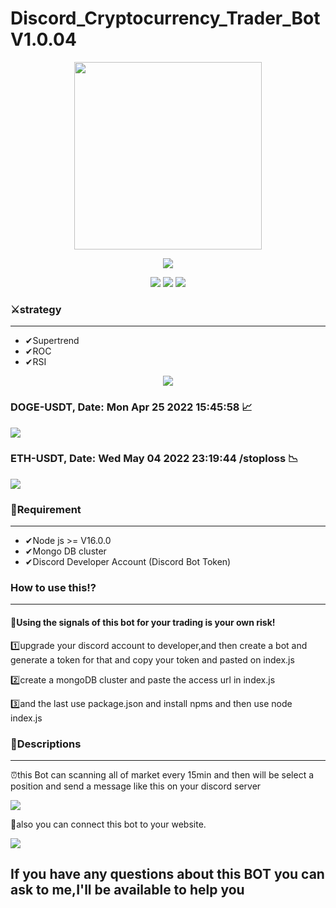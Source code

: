 # Discord_Cryptocurrency_Trader_Bot V1.0.04
<p align="center"> 
  <img src="https://iili.io/XSA0gt.md.png" width='300px'/>
</p>
<p align="center">
  <img src="https://dcbadge.vercel.app/api/shield/509271102653202433"/>
</p>

<p align="center">
  <img src="https://img.shields.io/badge/Node.js-43853D?style=for-the-badge&logo=node.js&logoColor=white"/>
  <img src="https://img.shields.io/badge/Version-1.0.04-red"/>
  <img src='https://img.shields.io/badge/Discord-7289DA?style=for-the-badge&logo=discord&logoColor=white'/>
</p>
<h3>⚔strategy</h3><hr />
<ul>
  <li>✔Supertrend</li>
  <li>✔ROC</li>
  <li>✔RSI</li>
</ul>
<p align="center">
  <img src='https://iili.io/XCnBBR.png'/>
  <h3>DOGE-USDT, Date: Mon Apr 25 2022 15:45:58 📈</h3>
  <img src='https://iili.io/XColoJ.png'/>
  <h3>ETH-USDT, Date: Wed May 04 2022 23:19:44 /stoploss 📉</h3>
  <img src='https://i.postimg.cc/3x351d0N/Capturethe.png'/>
</p>
<h3>📓Requirement</h3><hr />
<ul>
  <li>✔Node js >= V16.0.0</li>
  <li>✔Mongo DB cluster</li>
  <li>✔Discord Developer Account (Discord Bot Token)</li>
</ul>
<h3>How to use this⁉</h3><hr />
<h4>🔴Using the signals of this bot for your trading is your own risk!</h4>
<p>1️⃣upgrade your discord account to developer,and then create a bot and generate a token for that and copy your token and pasted on index.js</p>
<p>2️⃣create a mongoDB cluster and paste the access url in index.js</p>
<p>3️⃣and the last use package.json and install npms and then use node index.js</p>
<h3>📜Descriptions</h3><hr />
<p>⏰this Bot can scanning all of market every 15min and then will be select a position and send a message like this on your discord server</p>
<img src='https://iili.io/VPNDVR.png'/>
<p>📌also you can connect this bot to your website.</p>
<img src='https://iili.io/WIeRJS.png'/>
<h2>If you have any questions about this BOT you can ask to me,I'll be available to help you</h2>
